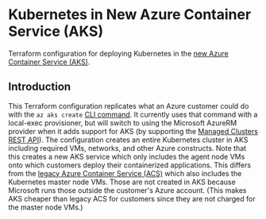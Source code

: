 # Kubernetes in New Azure Container Service (AKS)
Terraform configuration for deploying Kubernetes in the [new Azure Container Service (AKS)](https://docs.microsoft.com/en-us/azure/aks/).

## Introduction
This Terraform configuration replicates what an Azure customer could do with the `az aks create` [CLI command](https://docs.microsoft.com/en-us/cli/azure/aks?view=azure-cli-latest#az_aks_create). It currently uses that command with a local-exec provisioner, but will switch to using the Microsoft AzureRM provider when it adds support for AKS (by supporting the [Managed Clusters REST API](https://docs.microsoft.com/en-us/rest/api/container-service/managedclusters)). The configuration creates an entire Kubernetes cluster in AKS including required VMs, networks, and other Azure constructs. Note that this creates a new AKS service which only includes the agent node VMs onto which customers deploy their containerized applications. This differs from the [legacy Azure Container Service (ACS)](https://docs.microsoft.com/en-us/azure/container-service/kubernetes/) which also includes the Kubernetes master node VMs. Those are not created in AKS because Microsoft runs those outside the customer's Azure account. (This makes AKS cheaper than legacy ACS for customers since they are not charged for the master node VMs.)
